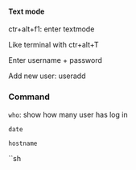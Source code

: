 #### Text mode

ctr+alt+f1: enter textmode

Like terminal with ctr+alt+T

Enter username + password

Add new user: useradd

### Command

``who``: show how many user has log in

``date``

``hostname``

``sh
